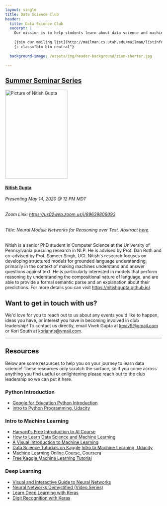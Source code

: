 ```yaml
---
layout: single
title: Data Science Club
header:
  title: Data Science Club
  excerpt: |
    Our mission is to help students learn about data science and machine learning through tutorials, presentations from industry professionals, and hands-on experience.
    
    [join our mailing list](http://mailman.cs.utah.edu/mailman/listinfo/ucds-seminar)
    {: class="btn btn-neutral"}    
  
  background-image: /assets/img/header-background/zion-shorter.jpg  

---
```


<style>
img.speaker {
  width: 200px;
  height: 286px;
  object-fit: cover;
}
</style>

## [Summer Seminar Series](/club/summer-seminar-series)
<div style="margin-bottom: 1rem">
  <div class="row" style="margin-bottom: 1rem">
    <div class="col-lg-3">
      <img src="/assets/img/club_photos/n_gupta.png" alt="Picture of Nitish Gupta" class="rounded shadow speaker">
    </div>
    <div class="col-lg-9">
        <h4><a href="https://nitishgupta.github.io/" target="_blank">Nitish Gupta</a></h4>
        <h6>Presenting May 14, 2020 @ 12 PM MDT</h6>
        <h6>Zoom Link: <a href="https://us02web.zoom.us/j/89639806093" target="_blank" style="text-decoration:underline;">https://us02web.zoom.us/j/89639806093</a></h6>
        <h6>Title: Neural Module Networks for Reasoning over Text. Abstract <a href="/club/summer-seminar-series" target="_blank" style="text-decoration:underline;">here</a>.</h6>
        <p>Nitish is a senior PhD student in Computer Science at the University of Pennsylvania pursuing research in NLP. He is advised by Prof. Dan Roth and co-advised by Prof. Sameer Singh, UCI. Nitish's research focuses on developing structured models for grounded language understanding, primarily in the context of making machines understand and answer questions against text. He is particularly interested in models that perform reasoning by understanding the compositional nature of language, and are able to provide a formal semantic parse and an explanation about their predictions. For more details you can visit <a href="https://nitishgupta.github.io/" target="_blank">https://nitishgupta.github.io/</a>.</p>
    </div>
  </div>
</div>

## Want to get in touch with us?

We'd love for you to reach out to us about any events you'd like to happen, ideas you have, or interest you have in becoming involved in club leadership! To contact us directly, email Vivek Gupta at [keviv9@gmail.com](mailto:keviv9@gmail.com) or Kori South at [korianns@ymail.com](mailto:korianns@ymail.com).

---

## Resources

Below are some resources to help you on your journey to learn data science! These resources only scratch the surface, so if you come across anything you find useful or enlightening please reach out to the club leadership so we can put it here.

### Python Introduction
* [Google for Education Python Introduction](https://developers.google.com/edu/python/)
* [Intro to Python Programming, Udacity](https://www.udacity.com/course/introduction-to-python--ud1110)

### Intro to Machine Learning
* [Harvard's Free Introduction to AI Course](https://www.edx.org/course/cs50s-introduction-to-artificial-intelligence-with-python)
* [How to Learn Data Science and Machine Learning](http://blog.kaggle.com/2017/04/17/the-best-sources-to-study-machine-learning-and-ai-with-ben-hamner-kaggle-cto/)
* [A Visual Introduction to Machine Learning](http://www.r2d3.us/visual-intro-to-machine-learning-part-1/)
* [Data Science Tutorials on Kaggle](http://blog.kaggle.com/category/tutorials/)
[Intro to Machine Learning, Udacity](https://www.udacity.com/course/intro-to-machine-learning--ud120)
* [Machine Learning Online Course, Coursera](https://www.coursera.org/learn/machine-learning)
* [Free Kaggle Machine Learning Tutorial](http://blog.kaggle.com/2016/04/25/free-kaggle-machine-learning-tutorial-for-python/)

### Deep Learning
* [Visual and Interactive Guide to Neural Networks](http://jalammar.github.io/visual-interactive-guide-basics-neural-networks/)
* [Neural Networks Demystified (Video Series)](https://www.youtube.com/watch?v=bxe2T-V8XRs)
* [Learn Deep Learning with Keras](http://p.migdal.pl/2017/04/30/teaching-deep-learning.html)
* [Digit Recognition with Keras](http://machinelearningmastery.com/handwritten-digit-recognition-using-convolutional-neural-networks-python-keras/)